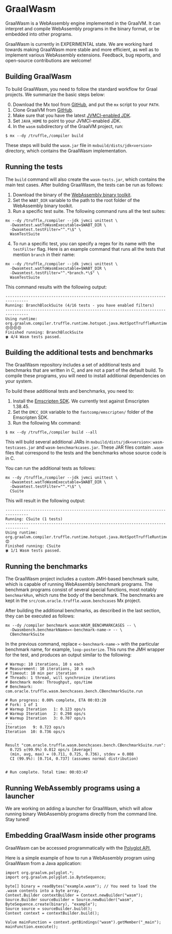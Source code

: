 
# GraalWasm

GraalWasm is a WebAssembly engine implemented in the GraalVM.
It can interpret and compile WebAssembly programs in the binary format,
or be embedded into other programs.

GraalWasm is currently in EXPERIMENTAL state.
We are working hard towards making GraalWasm more stable and more efficient,
as well as to implement various WebAssembly extensions.
Feedback, bug reports, and open-source contributions are welcome!


## Building GraalWasm

To build GraalWasm, you need to follow the standard workflow for Graal projects.
We summarize the basic steps below:

0. Download the Mx tool from [GitHub](https://github.com/graalvm/mx), and put the `mx` script to your `PATH`.
1. Clone GraalVM from [GitHub](https://github.com/oracle/graal).
2. Make sure that you have the latest [JVMCI-enabled JDK](https://github.com/graalvm/openjdk8-jvmci-builder).
3. Set `JAVA_HOME` to point to your JVMCI-enabled JDK.
4. In the `wasm` subdirectory of the GraalVM project, run:

```
$ mx --dy /truffle,/compiler build
```

These steps will build the `wasm.jar` file in `mxbuild/dists/jdk<version>` directory,
which contains the GraalWasm implementation.


## Running the tests

The `build` command will also create the `wasm-tests.jar`, which contains the main test cases.
After building GraalWasm, the tests can be run as follows:

1. Download the binary of the [WebAssembly binary toolkit](https://github.com/WebAssembly/wabt).
2. Set the `WABT_DIR` variable to the path to the root folder of the WebAssembly binary toolkit.
3. Run a specific test suite. The following command runs all the test suites:

```
mx --dy /truffle,/compiler --jdk jvmci unittest \
  -Dwasmtest.watToWasmExecutable=$WABT_DIR \
  -Dwasmtest.testFilter="^.*\$" \
  WasmTestSuite
```

4. To run a specific test, you can specify a regex for its name with the `testFilter` flag.
   Here is an example command that runs all the tests that mention `branch` in their name:

```
mx --dy /truffle,/compiler --jdk jvmci unittest \
  -Dwasmtest.watToWasmExecutable=$WABT_DIR \
  -Dwasmtest.testFilter="^.*branch.*\$" \
  WasmTestSuite
```

This command results with the following output:

```
--------------------------------------------------------------------------------
Running: BranchBlockSuite (4/16 tests - you have enabled filters)
--------------------------------------------------------------------------------
Using runtime: org.graalvm.compiler.truffle.runtime.hotspot.java.HotSpotTruffleRuntime@7b1d7fff
😍😍😍😍                                       
Finished running: BranchBlockSuite
🍀 4/4 Wasm tests passed.
```


## Building the additional tests and benchmarks

The GraalWasm repository includes a set of additional tests and benchmarks
that are written in C, and are not a part of the default build.
To compile these programs, you will need to install additional dependencies on your system.

To build these additional tests and benchmarks, you need to:

1. Install the [Emscripten SDK](https://github.com/emscripten-core/emscripten).
   We currently test against Emscripten 1.38.45.
2. Set the `EMCC_DIR` variable to the `fastcomp/emscripten/` folder of the Emscripten SDK.
3. Run the following Mx command:

```
$ mx --dy /truffle,/compiler build --all
```

This will build several additional JARs in `mxbuild/dists/jdk<version>`:
`wasm-testcases.jar` and `wasm-benchmarkcases.jar`.
These JAR files contain `.wasm` files that correspond to the tests and the benchmarks
whose source code is in C.

You can run the additional tests as follows:

```
mx --dy /truffle,/compiler --jdk jvmci unittest \
  -Dwasmtest.watToWasmExecutable=$WABT_DIR \
  -Dwasmtest.testFilter="^.*\$" \
  CSuite
```

This will result in the following output:

```
--------------------------------------------------------------------------------
Running: CSuite (1 tests)
--------------------------------------------------------------------------------
Using runtime: org.graalvm.compiler.truffle.runtime.hotspot.java.HotSpotTruffleRuntime@368239c8
😍                 
Finished running: CSuite
🍀 1/1 Wasm tests passed.
```


## Running the benchmarks

The GraalWasm project includes a custom JMH-based benchmark suite,
which is capable of running WebAssembly benchmark programs.
The benchmark programs consist of several special functions,
most notably `benchmarkRun`, which runs the body of the benchmark.
The benchmarks are kept in the `src/com.oracle.truffle.wasm.benchcases` Mx project.

After building the additional benchmarks, as described in the last section,
they can be executed as follows:

```
mx --dy /compiler benchmark wasm:WASM_BENCHMARKCASES -- \
  -Dwasmbench.benchmarkName=<-benchmark-name-> -- \
  CBenchmarkSuite
```

In the previous command, replace `<-benchmark-name->` with the particular benchmark name,
for example, `loop-posterize`.
This runs the JMH wrapper for the test, and produces an output similar to the following:

```
# Warmup: 10 iterations, 10 s each
# Measurement: 10 iterations, 10 s each
# Timeout: 10 min per iteration
# Threads: 1 thread, will synchronize iterations
# Benchmark mode: Throughput, ops/time
# Benchmark: com.oracle.truffle.wasm.benchcases.bench.CBenchmarkSuite.run

# Run progress: 0.00% complete, ETA 00:03:20
# Fork: 1 of 1
# Warmup Iteration   1: 0.123 ops/s
# Warmup Iteration   2: 0.298 ops/s
# Warmup Iteration   3: 0.707 ops/s
...
Iteration   9: 0.723 ops/s
Iteration  10: 0.736 ops/s


Result "com.oracle.truffle.wasm.benchcases.bench.CBenchmarkSuite.run":
  0.725 ±(99.9%) 0.012 ops/s [Average]
  (min, avg, max) = (0.711, 0.725, 0.736), stdev = 0.008
  CI (99.9%): [0.714, 0.737] (assumes normal distribution)


# Run complete. Total time: 00:03:47
```


## Running WebAssembly programs using a launcher

We are working on adding a launcher for GraalWasm, which will allow running binary WebAssembly programs
directly from the command line.
Stay tuned!


## Embedding GraalWasm inside other programs

GraalWasm can be accessed programmatically with the
[Polyglot API](https://www.graalvm.org/docs/reference-manual/polyglot/),

Here is a simple example of how to run a WebAssembly program using GraalWasm
from a Java application:

```
import org.graalvm.polyglot.*;
import org.graalvm.polyglot.io.ByteSequence;

byte[] binary = readBytes("example.wasm"); // You need to load the .wasm contents into a byte array.
Context.Builder contextBuilder = Context.newBuilder("wasm");
Source.Builder sourceBuilder = Source.newBuilder("wasm", ByteSequence.create(binary), "example");
Source source = sourceBuilder.build();
Context context = contextBuilder.build();

Value mainFunction = context.getBindings("wasm").getMember("_main");
mainFunction.execute();
```

